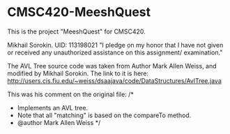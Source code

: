 # CMSC420-MeeshQuest
This is the project "MeeshQuest" for CMSC420.

Mikhail Sorokin. UID: 113198021
"I pledge on my honor that I have not given or received any unauthorized assistance on this assignment/ examination."

The AVL Tree source code was taken from Author Mark Allen Weiss, and modified by Mikhail Sorokin.
The link to it is here: http://users.cis.fiu.edu/~weiss/dsaajava/code/DataStructures/AvlTree.java

This was his comment on the original file:
/*
 * Implements an AVL tree.
 * Note that all "matching" is based on the compareTo method.
 * @author Mark Allen Weiss
 */
